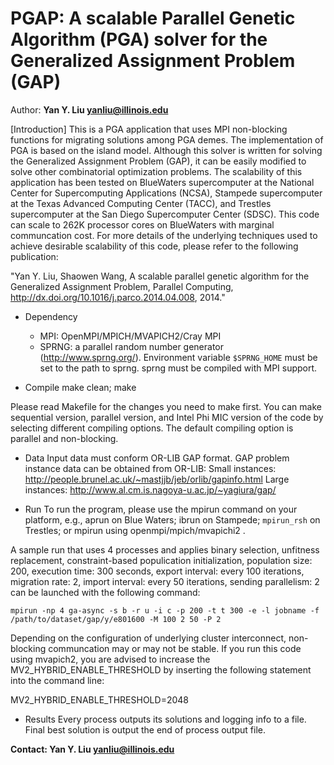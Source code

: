 # PGAP: A scalable Parallel Genetic Algorithm (PGA) solver for the Generalized Assignment Problem (GAP)
Author: **Yan Y. Liu <yanliu@illinois.edu>**

[Introduction]
This is a PGA application that uses MPI non-blocking functions for migrating solutions among PGA demes. The implementation of PGA is based on the island model. Although this solver is written for solving the Generalized Assignment Problem (GAP), it can be easily modified to solve other combinatorial optimization problems. The scalability of this application has been tested on BlueWaters supercomputer at the National Center for Supercomputing Applications (NCSA), Stampede supercomputer at the Texas Advanced Computing Center (TACC), and Trestles supercomputer at the San Diego Supercomputer Center (SDSC). This code can scale to 262K processor cores on BlueWaters with marginal communcation cost. For more details of the underlying techniques used to achieve desirable scalability of this code, please refer to the following publication:

"Yan Y. Liu, Shaowen Wang, A scalable parallel genetic algorithm for the Generalized Assignment Problem, Parallel Computing, http://dx.doi.org/10.1016/j.parco.2014.04.008, 2014."

* Dependency
  - MPI: OpenMPI/MPICH/MVAPICH2/Cray MPI
  - SPRNG: a parallel random number generator (http://www.sprng.org/). Environment variable ```$SPRNG_HOME``` must be set to the path to sprng. sprng must be compiled with MPI support.

* Compile
make clean; make

Please read Makefile for the changes you need to make first. You can make sequential version, parallel version, and Intel Phi MIC version of the code by selecting different compiling options. The default compiling option is parallel and non-blocking.

* Data
Input data must conform OR-LIB GAP format. GAP problem instance data can be obtained from OR-LIB:
Small instances: http://people.brunel.ac.uk/~mastjjb/jeb/orlib/gapinfo.html
Large instances: http://www.al.cm.is.nagoya-u.ac.jp/~yagiura/gap/

* Run
To run the program, please use the mpirun command on your platform, e.g., aprun on Blue Waters; ibrun on Stampede; ```mpirun_rsh``` on Trestles; or mpirun using openmpi/mpich/mvapichi2 .

A sample run that uses 4 processes and applies binary selection, unfitness replacement, constraint-based populication initialization, population size: 200, execution time: 300 seconds, export interval: every 100 iterations, migration rate: 2, import interval: every 50 iterations, sending parallelism: 2 can be launched with the following command:

```
mpirun -np 4 ga-async -s b -r u -i c -p 200 -t t 300 -e -l jobname -f /path/to/dataset/gap/y/e801600 -M 100 2 50 -P 2
```

Depending on the configuration of underlying cluster interconnect, non-blocking communcation may or may not be stable. If you run this code using mvapich2, you are advised to increase the MV2_HYBRID_ENABLE_THRESHOLD by inserting the following statement into the command line:

MV2_HYBRID_ENABLE_THRESHOLD=2048

* Results
Every process outputs its solutions and logging info to a file. Final best solution is output the end of process output file.

**Contact: Yan Y. Liu <yanliu@illinois.edu>**
